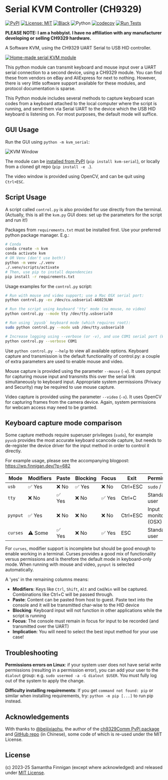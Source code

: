 # Serial KVM Controller (CH9329)

[![PyPI](https://img.shields.io/pypi/v/kvm-serial)](https://pypi.org/project/kvm-serial/)
[![License: MIT](https://img.shields.io/badge/License-MIT-blue.svg)](LICENSE.md)
[![Black](https://img.shields.io/badge/code%20style-black-black)](https://github.com/sjmf/kvm-serial/actions/workflows/lint.yml)
![Python](https://img.shields.io/badge/python-3670A0?&logo=python&color=ffdd54&logoColor=blue)
[![codecov](https://codecov.io/gh/sjmf/kvm-serial/graph/badge.svg?token=LESQXR9PRE)](https://codecov.io/gh/sjmf/kvm-serial)
[![Run Tests](https://github.com/sjmf/kvm-serial/actions/workflows/test.yml/badge.svg)](https://github.com/sjmf/kvm-serial/actions/workflows/test.yml)

__PLEASE NOTE: I am a hobbyist. I have no affiliation with any manufacturer developing or selling CH9329 hardware.__

A Software KVM, using the CH9329 UART Serial to USB HID controller.

[![Home-made serial KVM module](https://wp.finnigan.dev/wp-content/uploads/2023/11/mini-uart.jpg)](https://wp.finnigan.dev/?p=682)

This python module can transmit keyboard and mouse input over a UART serial connection to a second 
device, using a CH9329 module. You can find these from vendors on eBay and AliExpress for next to 
nothing. However, there is very little software support available for these modules, and protocol 
documentation is sparse.

This Python module includes several methods to capture keyboard scan codes from a keyboard attached
to the local computer where the script is running, and send them via Serial UART to the device which
the USB HID keyboard is listening on. For most purposes, the default mode will suffice.

## GUI Usage

Run the GUI using `python -m kvm_serial`:

![KVM Window](https://wp.finnigan.dev/wp-content/uploads/2025/06/Screenshot-2025-06-12-at-23.56.28-2.png)

The module can be [installed from PyPI](https://pypi.org/project/kvm-serial/) (`pip install kvm-serial`),
or locally from a cloned git repo (`pip install -e .`).

The video window is provided using OpenCV, and can be quit using `Ctrl+ESC`.

## Script Usage

A script called `control.py` is also provided for use directly from the terminal. 
(Actually, this is all the `kvm.py` GUI does: set up the parameters for the script and run it!)

Packages from `requirements.txt` must be installed first. Use your preferred python package manager. E.g.:

```bash
# Conda
conda create -n kvm
conda activate kvm
# OR Venv (don't use both!)
python -m venv ./.venv
./.venv/scripts/activate
# Then, use pip to install dependencies
pip install -r requirements.txt
```

Usage examples for the `control.py` script:

```bash
# Run with mouse and video support; use a Mac OSX serial port:
python control.py -ex /dev/cu.usbserial-A6023LNH

# Run the script using keyboard 'tty' mode (no mouse, no video)
python control.py --mode tty /dev/tty.usbserial0

# Run using `pyusb` keyboard mode (which requires root):
sudo python control.py --mode usb /dev/tty.usbserial0

# Increase logging using --verbose (or -v), and use COM1 serial port (Windows)
python control.py --verbose COM1
```

Use `python control.py --help` to view all available options. Keyboard capture and transmission is the default functionality of control.py: a couple of extra parameters are used to enable mouse and video.

Mouse capture is provided using the parameter `--mouse` (`-e`). It uses pynput for capturing mouse input and transmits this over the serial link simultaneously to keyboard input. Appropriate system permissions (Privacy and Security) may be required to use mouse capture.

Video capture is provided using the parameter `--video` (`-x`). It uses OpenCV for capturing frames from the camera device. Again, system permissions for webcam access may need to be granted.

## Keyboard capture mode comparison

Some capture methods require superuser privileges (`sudo`), for example `pyusb` provides the most accurate keyboard scancode capture, but needs to de-register the device driver for the input method in order to control it directly.

For example usage, please see the accompanying blogpost: https://wp.finnigan.dev/?p=682

| Mode     | Modifiers  | Paste  | Blocking   | Focus  | Exit     | Permissions            |
|----------|------------|--------|------------|--------|----------|------------------------|
| `usb`    | ✅ Yes     | ❌ No  | ✅ Yes      | ❌ No  | Ctrl+ESC | `sudo` / root          |
| `tty`    | ❌ No      | ✅ Yes | ❌ No       | ✅ Yes | Ctrl+C   | Standard user          |
| `pynput` | ✅ Yes     | ❌ No  | ❌ No       | ❌ No  | Ctrl+ESC | Input monitoring (OSX) |
| `curses` | ⚠️ Some    | ✅ Yes | ❌ No       | ✅ Yes | ESC      | Standard user          |

For `curses`, modifier support is incomplete but should be good enough to enable working in a terminal. Curses provides a good mix of functionality versus permissions and is therefore the default mode in keyboard-only mode. When running with mouse and video, `pynput` is selected automatically.

A 'yes' in the remaining columns means:

 * **Modifiers**:
Keys like `Ctrl`, `Shift`, `Alt` and `Cmd`/`Win` will be captured. Combinations like Ctrl+C will be passed through.
 * **Paste**: 
Content can be pasted from host to guest. Paste text into the console and it will be transmitted char-wise to the HID device
 * **Blocking**:
Keyboard input will not function in other applications while the script is running
 * **Focus**:
The console must remain in focus for input to be recorded (and transmitted over the UART)
 * **Implication**:
You will need to select the best input method for your use case! 

## Troubleshooting

**Permissions errors on Linux**: 
if your system user does not have serial write permissions (resulting in a permission error), you can add your user to the `dialout` group: e.g. `sudo usermod -a -G dialout $USER`. You must fully log out of the system to apply the change.

**Difficulty installing requirements**: If you get `command not found: pip` or similar when installing requirements, try: `python -m pip [...]` to run pip instead.

## Acknowledgements
With thanks to [@beijixiaohu](https://github.com/beijixiaohu), the author of the [ch9329Comm PyPi package](https://pypi.org/project/ch9329Comm/) and [GitHub repo](https://github.com/beijixiaohu/CH9329_COMM/) (in Chinese), some code of which is re-used under the MIT License.

## License
(c) 2023-25 Samantha Finnigan (except where acknowledged) and released under [MIT License](LICENSE.md).

